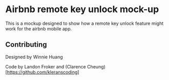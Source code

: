 # Airbnb remote key unlock mock-up

This is a mockup designed to show how a remote key unlock feature might work for the airbnb mobile app.


## Contributing
Designed by Winnie Huang

Code by Landon Froker and (Clarence Cheung)[https://github.com/kleranscoding]
